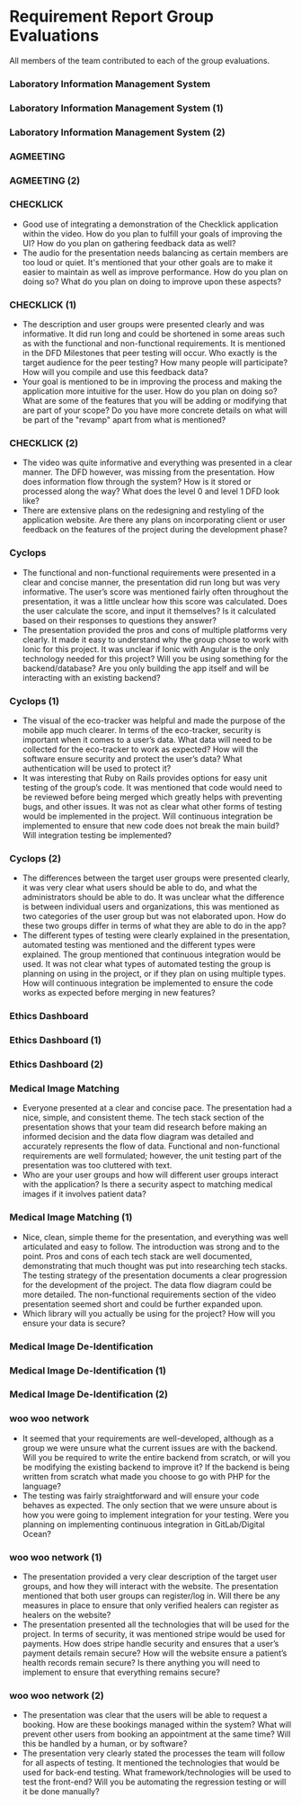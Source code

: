 # Requirement Report Group Evaluations

All members of the team contributed to each of the group evaluations.

### Laboratory Information Management System

### Laboratory Information Management System (1)

### Laboratory Information Management System (2)

### AGMEETING

### AGMEETING (2)

### CHECKLICK

- Good use of integrating a demonstration of the Checklick application within the video. How do you plan to fulfill your goals of improving the UI? How do you plan on gathering feedback data as well?
- The audio for the presentation needs balancing as certain members are too loud or quiet. It's mentioned that your other goals are to make it easier to maintain as well as improve performance. How do you plan on doing so? What do you plan on doing to improve upon these aspects?

### CHECKLICK (1)

- The description and user groups were presented clearly and was informative. It did run long and could be shortened in some areas such as with the functional and non-functional requirements. It is mentioned in the DFD Milestones that peer testing will occur. Who exactly is the target audience for the peer testing? How many people will participate? How will you compile and use this feedback data?
- Your goal is mentioned to be in improving the process and making the application more intuitive for the user. How do you plan on doing so? What are some of the features that you will be adding or modifying that are part of your scope? Do you have more concrete details on what will be part of the "revamp" apart from what is mentioned?

### CHECKLICK (2)

- The video was quite informative and everything was presented in a clear manner. The DFD however, was missing from the presentation. How does information flow through the system? How is it stored or processed along the way? What does the level 0 and level 1 DFD look like?
- There are extensive plans on the redesigning and restyling of the application website. Are there any plans on incorporating client or user feedback on the features of the project during the development phase?

### Cyclops

- The functional and non-functional requirements were presented in a clear and concise manner, the presentation did run
  long but was very informative. The user’s score was mentioned fairly often throughout the presentation, it was a
  little unclear how this score was calculated. Does the user calculate the score, and input it themselves? Is it
  calculated based on their responses to questions they answer?
- The presentation provided the pros and cons of multiple platforms very clearly. It made it easy to understand why the
  group chose to work with Ionic for this project. It was unclear if Ionic with Angular is the only technology needed
  for this project? Will you be using something for the backend/database? Are you only building the app itself and will
  be interacting with an existing backend?

### Cyclops (1)

- The visual of the eco-tracker was helpful and made the purpose of the mobile app much clearer. In terms of the
  eco-tracker, security is important when it comes to a user’s data. What data will need to be collected for the
  eco-tracker to work as expected? How will the software ensure security and protect the user’s data? What
  authentication will be used to protect it?
- It was interesting that Ruby on Rails provides options for easy unit testing of the group’s code. It was mentioned
  that code would need to be reviewed before being merged which greatly helps with preventing bugs, and other issues. It
  was not as clear what other forms of testing would be implemented in the project. Will continuous integration be
  implemented to ensure that new code does not break the main build? Will integration testing be implemented?

### Cyclops (2)

- The differences between the target user groups were presented clearly, it was very clear what users should be able to
  do, and what the administrators should be able to do. It was unclear what the difference is between individual users
  and organizations, this was mentioned as two categories of the user group but was not elaborated upon. How do these
  two groups differ in terms of what they are able to do in the app?
- The different types of testing were clearly explained in the presentation, automated testing was mentioned and the
  different types were explained. The group mentioned that continuous integration would be used. It was not clear what
  types of automated testing the group is planning on using in the project, or if they plan on using multiple types. How
  will continuous integration be implemented to ensure the code works as expected before merging in new features?

### Ethics Dashboard

### Ethics Dashboard (1)

### Ethics Dashboard (2)

### Medical Image Matching

- Everyone presented at a clear and concise pace. The presentation had a nice, simple, and consistent theme. The tech stack section of the presentation shows that your team did research before making an informed decision and the data flow diagram was detailed and accurately represents the flow of data. Functional and non-functional requirements are well formulated; however, the unit testing part of the presentation was too cluttered with text. 
- Who are your user groups and how will different user groups interact with the application? Is there a security aspect to matching medical images if it involves patient data?

### Medical Image Matching (1)

- Nice, clean, simple theme for the presentation, and everything was well articulated and easy to follow. The introduction was strong and to the point. Pros and cons of each tech stack are well documented, demonstrating that much thought was put into researching tech stacks. The testing strategy of the presentation documents a clear progression for the development of the project. The data flow diagram could be more detailed. The non-functional requirements section of the video presentation seemed short and could be further expanded upon. 
- Which library will you actually be using for the project? How will you ensure your data is secure? 

### Medical Image De-Identification

### Medical Image De-Identification (1)

### Medical Image De-Identification (2)

### woo woo network

- It seemed that your requirements are well-developed, although as a group we were unsure what the current issues are
  with the backend. Will you be required to write the entire backend from scratch, or will you be modifying the existing
  backend to improve it? If the backend is being written from scratch what made you choose to go with PHP for the
  language?
- The testing was fairly straightforward and will ensure your code behaves as expected. The only section that we were
  unsure about is how you were going to implement integration for your testing. Were you planning on implementing
  continuous integration in GitLab/Digital Ocean?

### woo woo network (1)

- The presentation provided a very clear description of the target user groups, and how they will interact with the
  website. The presentation mentioned that both user groups can register/log in. Will there be any measures in place to
  ensure that only verified healers can register as healers on the website?
- The presentation presented all the technologies that will be used for the project. In terms of security, it was
  mentioned stripe would be used for payments. How does stripe handle security and ensures that a user’s payment details
  remain secure? How will the website ensure a patient’s health records remain secure? Is there anything you will need
  to implement to ensure that everything remains secure?

### woo woo network (2)

- The presentation was clear that the users will be able to request a booking. How are these bookings managed within the
  system? What will prevent other users from booking an appointment at the same time? Will this be handled by a human,
  or by software?
- The presentation very clearly stated the processes the team will follow for all aspects of testing. It mentioned the
  technologies that would be used for back-end testing. What framework/technologies will be used to test the front-end?
  Will you be automating the regression testing or will it be done manually?

